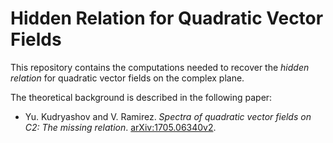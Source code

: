 # Hidden Relation for Quadratic Vector Fields

This repository contains the computations needed to recover the *hidden relation* for quadratic vector fields on the complex plane.

The theoretical background is described in the following paper:

* Yu. Kudryashov and V. Ramirez. *Spectra of quadratic vector fields on C2: The missing relation*. [arXiv:1705.06340v2](https://arxiv.org/abs/1705.06340).
